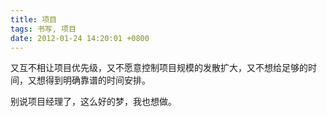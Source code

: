 ```yaml
---
title: 项目
tags: 书写, 项目
date: 2012-01-24 14:20:01 +0800
---
```



又互不相让项目优先级，又不愿意控制项目规模的发散扩大，又不想给足够的时间，又想得到明确靠谱的时间安排。

别说项目经理了，这么好的梦，我也想做。

